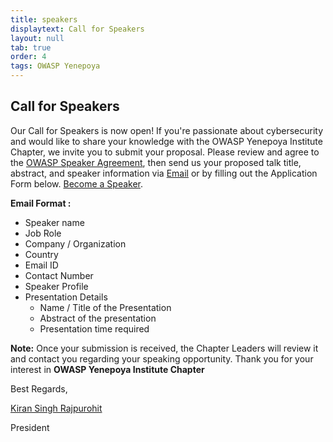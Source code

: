 ```yaml
---
title: speakers
displaytext: Call for Speakers
layout: null
tab: true
order: 4
tags: OWASP Yenepoya
---
```


## Call for Speakers

Our Call for Speakers is now open! If you're passionate about cybersecurity and would like to share your knowledge with the OWASP Yenepoya Institute Chapter, we invite you to submit your proposal. 
Please review and agree to the [OWASP Speaker Agreement](https://www.owasp.org/index.php/Speaker_Agreement), then send us your proposed talk title, abstract, and speaker information via [Email](mailto:kiran.singh@owasp.org) or by filling out the Application Form below.
[Become a Speaker](mailto:kiran.singh@owasp.org).

**Email Format :**

- Speaker name
- Job Role
- Company / Organization
- Country
- Email ID
- Contact Number
- Speaker Profile
- Presentation Details
    - Name / Title of the Presentation
    - Abstract of the presentation
    - Presentation time required

**Note:**
Once your submission is received, the Chapter Leaders will review it and contact you regarding your speaking opportunity. Thank you for your interest in **OWASP Yenepoya Institute Chapter**

Best Regards, 

[Kiran Singh Rajpurohit](https://www.linkedin.com/in/cybercrush/)

President
